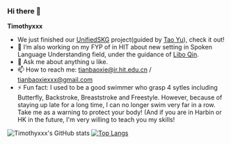 ### Hi there 👋


**Timothyxxx**


- We just finished our [UnifiedSKG](https://github.com/hkunlp/unifiedskg) project(guided by [Tao Yu](https://taoyds.github.io/)), check it out!
- 🔭 I’m also working on my FYP of in HIT about new setting in Spoken Language Understanding field, under the guidance of [Libo Qin](http://ir.hit.edu.cn/~lbqin/). 
- 💬 Ask me about anything u like.
- 📫 How to reach me: tianbaoxie@ir.hit.edu.cn / tianbaoxiexxx@gmail.com
- ⚡ Fun fact: I used to be a good swimmer who grasp 4 sytles including Butterfly, Backstroke, Breaststroke and Freestyle. However, because of staying up late for a long time, I can no longer swim very far in a row. Take me as a warning to protect your body! (And if you are in Harbin or HK in the future, I'm very willing to teach you my skills!

![Timothyxxx's GitHub stats](https://github-readme-stats.vercel.app/api?username=timothyxxx&count_private=true)
[![Top Langs](https://github-readme-stats.vercel.app/api/top-langs/?username=timothyxxx&layout=compact)](https://github.com/timothyxxx/github-readme-stats)
